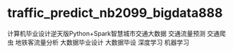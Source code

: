 # traffic_predict_nb2099_bigdata888
计算机毕业设计逆天版Python+Spark智慧城市交通大数据 交通流量预测 交通爬虫 地铁客流量分析 大数据毕业设计 大数据毕设 深度学习 机器学习
